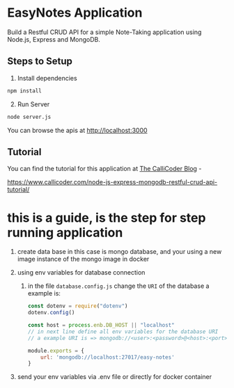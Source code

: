 # EasyNotes Application

Build a Restful CRUD API for a simple Note-Taking application using Node.js, Express and MongoDB.

## Steps to Setup

1. Install dependencies

```bash
npm install
```

2. Run Server

```bash
node server.js
```

You can browse the apis at <http://localhost:3000>

## Tutorial
You can find the tutorial for this application at [The CalliCoder Blog](https://www.callicoder.com) - 

<https://www.callicoder.com/node-js-express-mongodb-restful-crud-api-tutorial/>


# this is a guide, is the step for step running application

1. create data base in this case is mongo database, and your using a new image instance of the mongo image in docker

2. using env variables for database connection
    1. in the file `database.config.js` change the `URI` of the database a example is:
        ```js
        const dotenv = require("dotenv")
        dotenv.config()

        const host = process.enb.DB_HOST || "localhost"
        // in next line define all env variables for the database URI
        // a example URI is => mongodb://<user>:<password>@<host>:<port>/<db name>

        module.exports = {
            url: 'mongodb://localhost:27017/easy-notes'
        }
        ```

3. send your env variables via .env file or directly for docker container